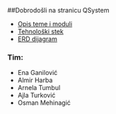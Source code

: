 ##Dobrodošli na stranicu QSystem  


* [Opis teme i moduli](https://github.com/enaganilovic/NWT---QSystem/wiki/Opis-teme-i-moduli)  
* [Tehnološki stek](https://github.com/enaganilovic/NWT---QSystem/wiki/Tehnolo%C5%A1ki-stek)  
* [ERD dijagram](https://cloud.githubusercontent.com/assets/6853219/6700227/2eab72f4-cd0b-11e4-88e2-3e5edfcc3731.jpeg) 

  
### Tim:

* Ena Ganilović
* Almir Harba
* Arnela Tumbul
* Ajla Turković
* Osman Mehinagić
